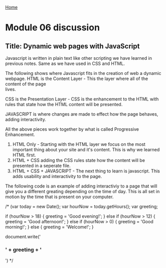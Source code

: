 [Home](https://pmargellos.github.io/reading-notes)

# Module 06 discussion

## Title: Dynamic web pages with JavaScript

Javascript is written in plain text like other scripting we have learned in previous notes. Same as we have used in CSS and HTML.

The following shows where Javascript fits in the creation of web a dynamic webpage.
HTML is the Content Layer - This the layer where all of the content of the page     
lives.

CSS is the Presentation Layer - CSS is the enhancement to the HTML with rules that state how the HTML content will be presented.

JAVASCRIPT is where changes are made to effect how the page behaves, adding interactivity.

All the above pieces work together by what is called Progressive Enhancement.

1. HTML Only - Starting with the HTML layer we focus on the most important thing about your site and it's content. This is why we learned HTML first.
2. HTML + CSS adding the CSS rules state how the content will be presented in a seperate file.
3. HTML + CSS + JAVASCRIPT - The next thing to learn is javascript. This adds usability and interactivity to the page.

The following code is an example of adding interactiviy to a page that will give you a different greating depending on the time of day. This is all set in motion by the time that is present on your computer.

/*
(var today = new Date();
var hourNow = today.getHours();
var greeting;

if (hourNow > 18) {
    greeting = 'Good evening!';
} else if (hourNow > 12) {
    greeting = 'Good afternoon!';
} else if (hourNow > 0) {
    greeting = 'Good morning!';
} else {
    greeting = 'Welcome!';
}

document.write('<h3>' + greeting + '</h3>')
*/
